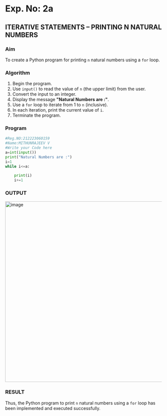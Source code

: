 # Exp. No: 2a  
## ITERATIVE STATEMENTS – PRINTING N NATURAL NUMBERS

###  Aim
To create a Python program for printing `n` natural numbers using a `for` loop.

###  Algorithm

1. Begin the program.
2. Use `input()` to read the value of `n` (the upper limit) from the user.
3. Convert the input to an integer.
4. Display the message **"Natural Numbers are :"**.
5. Use a `for` loop to iterate from 1 to `n` (inclusive).
6. In each iteration, print the current value of `i`.
7. Terminate the program.

###  Program

```python
#Reg.NO:212223060159
#Name:MITHUNRAJEEV V
#Write your Code here
a=int(input())
print("Natural Numbers are :")
i=1
while i<=a:
    
    print(i)
    i+=1
```
### OUTPUT
<img width="593" height="580" alt="image" src="https://github.com/user-attachments/assets/ab7cd400-6e6c-47af-ba34-d19fbce95f9b" />



### RESULT
Thus, the Python program to print `n` natural numbers using a `for` loop has been implemented and executed successfully.
